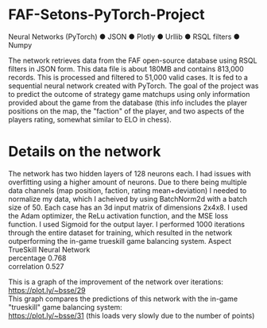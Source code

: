 # FAF-Setons-PyTorch-Project
Neural Networks (PyTorch) ● JSON ● Plotly ● Urllib ● RSQL filters ● Numpy


The network retrieves data from the FAF open-source database using RSQL filters in JSON form. This data file is about 180MB and contains 813,000 records. This is processed and filtered to 51,000 valid cases. It is fed to a sequential neural network created with PyTorch. The goal of the project was to predict the outcome of strategy game matchups using only information provided about the game from the database (this info includes the player positions on the map, the "faction" of the player, and two aspects of the players rating, somewhat similar to ELO in chess). 

# Details on the network
The network has two hidden layers of 128 neurons each. I had issues with overfitting using a higher amount of neurons. Due to there being multiple data channels (map position, faction, rating mean+deviation) I needed to normalize my data, which I acheived by using BatchNorm2d with a batch size of 50. Each case has an 3d input matrix of dimensions 2x4x8. I used the Adam optimizer, the ReLu activation function, and the MSE loss function. I used Sigmoid for the output layer. I performed 1000 iterations through the entire dataset for training, which resulted in the network outperforming the in-game trueskill game balancing system. 
Aspect          TrueSkill   Neural Network  
percentage      0.768       
correlation     0.527       


This is a graph of the improvement of the network over iterations:  
https://plot.ly/~bsse/29  
This graph compares the predictions of this network with the in-game "trueskill" game balancing system:  
https://plot.ly/~bsse/31  (this loads very slowly due to the number of points)
